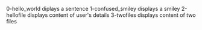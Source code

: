 0-hello_world diplays a sentence
1-confused_smiley displays a smiley
2-hellofile displays content of user's details
3-twofiles displays content of two files
